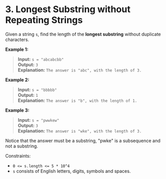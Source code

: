 # 3. Longest Substring without Repeating Strings

Given a string `s`, find the length of the **longest substring** without duplicate characters.

**Example 1:**
> **Input:** `s = "abcabcbb"` \
**Output:** `3` \
**Explanation:** `The answer is "abc", with the length of 3.` 

**Example 2:**
> **Input:** `s = "bbbbb"` \
**Output:** `1` \
**Explanation:** `The answer is "b", with the length of 1.` 

**Example 3:**
> **Input:** `s = "pwwkew"` \
**Output:** `3` \
**Explanation:** `The answer is "wke", with the length of 3.` 

Notice that the answer must be a substring, "pwke" is a subsequence and not a substring.
 

Constraints:

- `0 <= s.length <= 5 * 10^4`
- `s` consists of English letters, digits, symbols and spaces.
 

